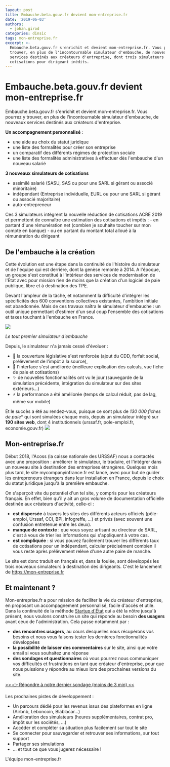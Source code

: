 ```yaml
---
layout: post
title: Embauche.beta.gouv.fr devient mon-entreprise.fr
date: '2019-06-03'
authors:
  - johan.girod
categories: dinsic
tags: mon-entreprise.fr
excerpt: >-
  Embauche.beta.gouv.fr s'enrichit et devient mon-entreprise.fr. Vous pourrez y
  trouver, en plus de l'incontournable simulateur d'embauche, de nouveaux
  services destinés aux créateurs d'entreprise, dont trois simulateurs de
  cotisations pour dirigeant inédits.
---
```

# Embauche.beta.gouv.fr devient mon-entreprise.fr

Embauche.beta.gouv.fr s'enrichit et devient mon-entreprise.fr. 
Vous pourrez y trouver, en plus de l'incontournable simulateur d'embauche, de nouveaux services destinés aux créateurs d'entreprise.

**Un accompagnement personnalisé** :

* une aide au choix du statut juridique
* une liste des formalités pour créer son entreprise
* un comparatif des différents régimes de protection sociale
* une liste des formalités administratives à effectuer dès l'embauche d'un nouveau salarié

**3 nouveaux simulateurs de cotisations**

* assimilé salarié (SASU, SAS ou pour une SARL si gérant ou associé minoritaire)
* indépendant (Entreprise individuelle, EURL ou pour une SARL si gérant ou associé majoritaire)
* auto-entrepreneur

Ces 3 simulateurs intègrent la nouvelle réduction de cotisations ACRE 2019 et permettent de connaître une estimation des cotisations et impôts :
    - en partant d'une rémunération net (combien je souhaite toucher sur mon compte en banque)
    - ou en partant du montant total alloué à la rémunération du dirigeant 

## De l'embauche à la création

Cette évolution est une étape dans la continuité de l'histoire du simulateur et de l'équipe qui est derrière, dont la genèse remonte à 2014. A l'époque, un groupe s'est constitué à l'intérieur des services de modernisation de l'État avec pour mission rien de moins que la création d'un logiciel de paie publique, libre et à destination des TPE. 

Devant l'ampleur de la tâche, et notamment la difficulté d'intégrer les spécificités des 600 conventions collectives existantes, l'ambition initiale est abandonnée. Mais de ces travaux naîtra le simulateur d'embauche : un outil unique permettant d'estimer d'un seul coup l'ensemble des cotisations et taxes touchant à l'embauche en France. 

![](https://pad.etalab.studio/uploads/upload_65351589b4da2021017557cb09259113.png)

   _Le tout premier simulateur d'embauche_

Depuis, le simulateur n'a jamais cessé d'évoluer :

* 📖 la couverture législative s'est renforcée (ajout du CDD, forfait social, prélèvement de l'impôt à la source), 
* 🎨 l'interface s'est améliorée (meilleure explication des calculs, vue fiche de paie et cotisations)
* ✨ de nouvelles fonctionnalités ont vu le jour (sauvegarde de la simulation précédente, intégration du simulateur sur des sites extérieurs...)
* ⚡ la performance a été améliorée (temps de calcul réduit, pas de lag, même sur mobile) 

Et le succès a été au rendez-vous, puisque ce sont plus de **130 000* fiches de paie** qui sont simulées chaque mois, depuis un simulateur intégré sur **190 sites web**, dont 4 institutionnels (urssaf.fr, pole-emploi.fr, economie.gouv.fr)
![](https://pad.etalab.studio/uploads/upload_2ed328f200936165eeb6cb5236f60e08.png)

## Mon-entreprise.fr

Début 2018, l'Acoss (la caisse nationale des URSSAF) nous a contactés avec une proposition : améliorer le simulateur, le traduire, et l'intégrer dans un nouveau site à destination des entreprises étrangères. 
Quelques mois plus tard, le site mycompanyinfrance.fr est lancé, avec pour but de guider les entrepreneurs étrangers dans leur installation en France, depuis le choix du statut juridique jusqu'à la première embauche.

On s'aperçoit vite du potentiel d'un tel site, y compris pour les créateurs français. 
En effet, bien qu'il y ait un gros volume de documentation officielle destinée aux créateurs d'activité, celle-ci :

* **est dispersée** à travers les sites des différents acteurs officiels (pôle-emploi, Urssaf, CCI, BPI, infogreffe, ...) et privés (avec souvent une confusion entretenue entre les deux).
* **manque de contexte** : que vous soyez artisant ou directeur de SARL, c'est à vous de trier les informations qui s'appliquent à votre cas.
* **est compliquée** : si vous pouvez facilement trouver les différents taux de cotisations pour un indépendant, calculer précisément combien il vous reste après prélèvement relève d'une autre paire de manche.

Le site est donc traduit en français et, dans la foulée, sont développés les trois nouveaux simulateurs à destination des dirigeants. C'est le lancement de https://mon-entreprise.fr

## Et maintenant ?

Mon-entreprise.fr a pour mission de faciliter la vie du créateur d'entreprise, en proposant un accompagnement personnalisé, facile d'accès et utile. Dans la continuité de la méthode [Startup d'État](https://beta.gouv.fr/) qui a été la nôtre jusqu'à présent, nous voulons construire un site qui réponde au besoin **des usagers** avant ceux de l'administration. 
Cela passe notamment par :

* **des rencontres usagers**, au cours desquelles nous récupérons vos besoins et nous vous faisons tester les dernières fonctionnalités développées
* **la possibilité de laisser des commentaires** sur le site, ainsi que votre email si vous souhaitez une réponse
* **des sondages et questionnaires** où vous pourrez nous communiquer vos difficultés et frustrations en tant que créateur d'entreprise, pour que nous puissions y répondre au mieux lors des prochaines versions du site.

 [\>> 👉 Répondre à notre dernier sondage (moins de 3 min) <<](https://startupdetat.typeform.com/to/TSqq99)

Les prochaines pistes de développement : 

* Un parcours dédié pour les revenus issus des plateformes en ligne (Airbnb, Leboncoin, Blablacar...)
* Amélioration des simulateurs (heures supplémentaires, contrat pro, impôt sur les sociétés, ...)
* Accéder et compléter sa situation plus facilement sur tout le site
* Se connecter pour sauvegarder et retrouver ses informations, sur tout support
* Partager ses simulations
* ... et tout ce que vous jugerez nécessaire !

L'équipe mon-entreprise.fr

